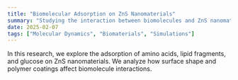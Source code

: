 ```yaml
---
title: "Biomolecular Adsorption on ZnS Nanomaterials"
summary: "Studying the interaction between biomolecules and ZnS nanomaterials using molecular dynamics simulations."
date: 2025-02-07
tags: ["Molecular Dynamics", "Biomaterials", "Simulations"]
---
```


In this research, we explore the adsorption of amino acids, lipid fragments, and glucose on ZnS nanomaterials. We analyze how surface shape and polymer coatings affect biomolecule interactions.
